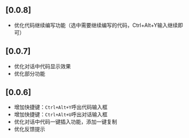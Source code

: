 ## [0.0.8]

- 优化代码继续编写功能（选中需要继续编写的代码，Ctrl+Alt+Y输入继续即可）

## [0.0.7]

- 优化对话中代码显示效果
- 优化部分功能

## [0.0.6]

- 增加快捷键：```Ctrl+Alt+Y```呼出代码输入框
- 增加快捷键：```Ctrl+Alt+U```呼出对话输入框
- 优化对话中代码一键插入功能，添加一键复制
- 优化反馈提示

